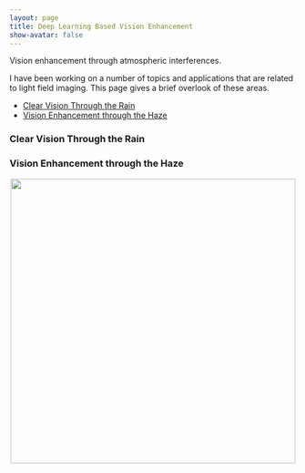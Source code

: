 ```yaml
---
layout: page
title: Deep Learning Based Vision Enhancement
show-avatar: false
---
```


Vision enhancement through atmospheric interferences.

I have been working on a number of topics and applications that are related to light field imaging. This page gives a brief overlook of these areas.

- [Clear Vision Through the Rain](#rain)  
- [Vision Enhancement through the Haze](#haze)       

### <a name="rain"></a> Clear Vision Through the Rain
 
### <a name="haze"></a> Vision Enhancement through the Haze

<p align="center">
<img src="https://hotndy.github.io/projects/LFCS/opticalDiagram.jpg" width="500px"/>
</p>
